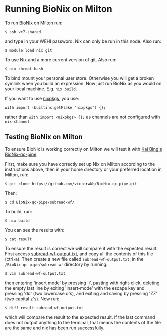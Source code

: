 # Running BioNix on Milton

To run [BioNix](https://github.com/PapenfussLab/bionix) on Milton run:
```{sh}
$ ssh vc7-shared
```
and type in your WEHI password. Nix can only be run in this node. Also run:
```{sh}
$ module load nix git
```
To use Nix and a more current version of git. Also run:
```{sh}
$ nix-chroot bash
```
To bind mount your personal user store. Otherwise you will get a broken symlink when you build an expression.
Now just run BioNix as you would on your local machine. E.g. `nix build`. 

If you want to use [nixpkgs](https://github.com/NixOS/nixpkgs/tree/master/pkgs), you use:
```{nix}
with import (builtins.getFlake "nixpkgs") {};
```
rather than `with import <nixpkgs> {};` as channels are not configured with `nix-channel`

## Testing BioNix on Milton

To ensure BioNix is working correctly on Milton we will test it with [Kai Bing's](https://github.com/victorwkb) [BioNix-qc-pipe](https://github.com/victorwkb/BioNix-qc-pipe).

First, make sure you have correctly set up Nix on Milton according to the instructions above, then in your home directory or your preferred location in Milton, run:
```{sh}
$ git clone https://github.com/victorwkb/BioNix-qc-pipe.git
```
Then:
```{sh}
$ cd BioNix-qc-pipe/subread-wf/
```
To build, run:
```{sh}
$ nix build
```
You can see the results with:
```{sh}
$ cat result
```
To ensure the result is correct we will compare it with the expected result.
First access [subread-wf-output.txt](https://wehieduau.sharepoint.com/:t:/r/sites/StudentInternGroupatWEHI/Shared%20Documents/BioNix%20Introduction/subread-wf-output.txt?csf=1&web=1&e=PsQQ7z), and copy all the contents of this file (ctrl-a).
Then create a new file called `subread-wf-output.txt`, in the `/BioNix-qc-pipe/subread-wf` directory by running:
```{sh}
$ vim subread-wf-output.txt
```
then entering 'insert mode' by pressing 'i', pasting with right-click, deleting the empty last line by exiting 'insert-mode' with the escape key and pressing 'dd' (two lowercase d's), and exiting and saving by pressing 'ZZ' (two capital z's).
Now run:
```{sh}
$ diff result subread-wf-output.txt
```
which will compare the result to the expected result. If the last command does not output anything to the terminal, that means the contents of the file are the same and nix has been run successfully.

